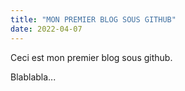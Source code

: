 ```yaml
---
title: "MON PREMIER BLOG SOUS GITHUB"
date: 2022-04-07
---
```


Ceci est mon premier blog sous github.

Blablabla...
